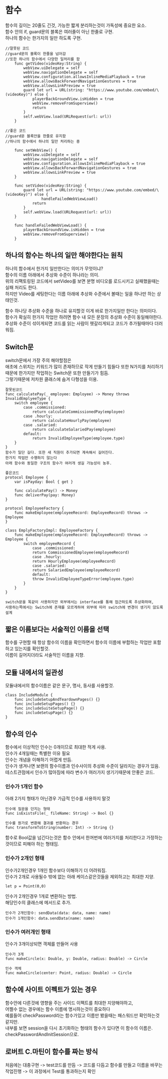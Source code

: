 # 함수
함수의 길이는 20줄도 긴것, 가능한 짧게 분리하는것이 가독성에 중요한 요소.   
함수 안의 if, guard문의 블록은 여러줄이 아닌 한줄로 구현.   
하나의 함수는 한가지의 일만 하도록 구현.   

```
//잘못된 코드
//guard문의 블록이 한줄을 넘어감
//또한 하나의 함수에서 다양한 일처리를 함
    func getVideo(videoKey:String) {
        webView.uiDelegate = self
        webView.navigationDelegate = self
        webView.configuration.allowsInlineMediaPlayback = true
        webView.allowsBackForwardNavigationGestures = true
        webView.allowsLinkPreview = true
        guard let url = URL(string: "https://www.youtube.com/embed/\(videoKey)") else {
            playerBackGroundView.isHidden = true
            webView.removeFromSuperview()
            return
        }
        self.webView.load(URLRequest(url: url))
    }

//좋은 코드
//guard문 블록안을 한줄로 유지함
//하나의 함수에서 하나의 일만 처리하는 중

    func setWebView() {
        webView.uiDelegate = self
        webView.navigationDelegate = self
        webView.configuration.allowsInlineMediaPlayback = true
        webView.allowsBackForwardNavigationGestures = true
        webView.allowsLinkPreview = true
    }
    
    func setVideo(videoKey:String) {
        guard let url = URL(string: "https://www.youtube.com/embed/\(videoKey)") else {
                handleFailedWebViewLoad()
            return
        }
        self.webView.load(URLRequest(url: url))
    }
    
    func handleFailedWebViewLoad() {
        playerBackGroundView.isHidden = true
        webView.removeFromSuperview()
    }
```

## 하나의 함수는 하나의 일만 해야한다는 원칙
하나의 함수에서 한가지 일만한다는 의미가 무엇이냐?    
함수의 이름 아래에서 추상화 수준이 하나라는 의미.   
위의 리팩토링된 코드에서 setVideo를 보면 분명 비디오를 로드시키고 실패했을때는 실패 처리도 한다.    
하지만 Video를 세팅한다는 이름 아래에 추상화 수준에서 볼때는 일을 하나만 하는 상태인것.     
    
함수 하나당 추상화 수준을 하나로 유지할것 이게 바로 한가지일만 한다는 의미이다.    
함수가 확실히 한가지 작업만 하려면 함수 내 모든 문장의 추상화 수준이 동일해야한다.    
추상화 수준이 섞이게되면 코드를 읽는 사람이 헷갈리게되고 코드가 추가될때마다 더러워짐.   
    
## Switch문
switch문에서 가장 주의 해야할점은     
애초에 스위치는 키워드가 많이 존재하므로 작게 만들기 힘들다 또한 N가지를 처리하기때문에 한가지만 작업하는 Switch문 또한 만들기가 힘듬.   
그렇기때문에 저차원 클래스에 숨겨 다형성을 이용.   
```
잘못된코드
func calculatePay(_ employee: Employee) -> Money throws InvalidEmplyeeType {
    switch employee {
        case .commissioned:
            return calculateCommissionedPay(employee)
        case .hourly:
            return calculateHourlyPay(employee)
        case .salaried:
            return calculateSalariedPay(employee)
        default:
            return InvalidImployeeType(employee.type)
    }
}
함수가 일단 길다. 또한 새 직원이 추가되면 계속해서 길어진다.  
한가지 작업만 수행하지 않는다    
아래 함수와 동일한 구조의 함수가 여러개 생길 가능성이 농후.   

좋은코드
protocol Employee {
    var isPayday: Bool { get }
    
    func calculatePay() -> Money
    func deliverPay(pay: Money)
}

protocol EmployeeFactory {
    func makeEmployee(employeeRecord: EmployeeRecord) throws -> Employee
}

class EmplyFactoryImpl: EmployeeFactory {
    func makeEmployee(employeeRecord: EmployeeRecord) throws -> Employee {
        switch employeeRecord {
            case .commissioned:
            return CommissionedEmployee(employeeRecord)
            case .hourly:
            return HourlyEmployee(employeeRecord)
            case .salaried:
            return SalariedEmployee(employeeRecord)
            default:
            throw InvalidImployeeTypeError(employee.type)
        }
    }
}

switch문을 똑같이 사용하지만 외부에서는 interface를 통해 접근하도록 추상화하여,    
사용하는쪽에서는 Switch에 존재를 모르게하여 외부에 따라 switch에 변경이 생기지 않도록 설계

```

## 짧은 이름보다는 서술적인 이름을 선택
함수를 구현할 때 항상 함수의 이름을 확인하면서 함수의 이름에 부합하는 작업만 포함하고 있는지를 확인할것.    
이름이 길어지더라도 서술적인 이름을 지향.    

## 모듈 내에서의 일관성
모듈내에서의 함수이름은 같은 문구, 명사, 동사를 사용할것.     
```
class IncludeModule {
    func includeSetupAndTeardownPages() {}
    func includeSetupPages() {}
    func includeSuiteSetupPage() {}
    func includeSetupPage() {}
}
```


## 함수의 인수
함수에서 이상적인 인수는 0개이므로 최대한 적게 사용.   
인수가 4개일때는 특별한 이유 필요       
인수는 개념을 이해하기 어렵게 만듬.      
인수가 생겨나면 보랜의 함수이름과 인수사이의 추상화 수준이 달라지는 경우가 있음.     
테스트관점에서 인수가 많아짐에 따라 변수가 여러가지 생기기때문에 안좋은 코드.    
    
### 인수가 1개인 함수
아래 2가지 형태가 아닌경우 가급적 인수를 사용하지 말것
    
```
인수에 질문을 던지는 형태
func isExistsFile(_ fileName: String) -> Bool {}

인수를 뭔가로 변환해 결과를 반환하는 경우
func transformToString(number: Int) -> String {}
```
함수로 Bool값을 넘긴다는것은 함수 안에서 한꺼번에 여러가지를 처리한다고 가정하는것이므로 피해야 하는 형태임.     

### 인수가 2개인 형태
인수가2개인경우 1개인 함수보다 이해하기 더 어려워짐.  
인수가 2개로 사용될수 밖에 없는 아래 케이스같은것들을 제외하고는 최대한 지양.   
```
let p = Point(0,0)
```
인수가 2개인경우 1개로 변환하는 방법.    
해당인수의 클래스에 메서드로 추가.   
```
인수가 2개인함수: sendData(data: data, name: name)
인수가 1개인함수: data.sendData(name: name)
```
    
### 인수가 여러개인 형태
인수가 3개이상되면 객체를 만들어 사용
```
인수가 3개
func makeCircle(x: Double, y: Double, radius: Double) -> Circle

인수 객체
func makeCircle(center: Point, radius: Double) -> Circle
```

## 함수에 사이트 이펙트가 있는 경우 
함수안에 다른것에 영향을 주는 사이드 이펙트를 최대한 지양해야하고,     
어쩔수 없는 경우에는 함수 이름에 명시하는것이 중요하다     
예를들어 checkPassword라는 함수가있고 이름만 봤을때는 패스워드만 확인하는것 같지만.   
내부를 보면 session을 다시 초기화하는 형태의 함수가 있다면 이 함수의 이름은.   
checkPasswordAndInitSession으로.   

## 로버트 C.마틴이 함수를 짜는 방식
처음에는 대충구현 -> test코드를 만듬 -> 코드를 다듬고 함수를 만들고 이름을 바꾸는 작업진행 -> 이 과정에서 Test를 통과하는지 확인
